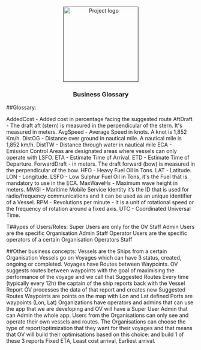 <p align="center">
  <a href="" rel="noopener">
 <img width=200px height=200px src="https://www.hackyourfuture.dk/static/logo-dark.svg" alt="Project logo"></a>
</p>

<h3 align="center">Business Glossary</h3>

##Glossary:

AddedCost - Added cost in percentage facing the suggested route
AftDraft - The draft aft (stern) is measured in the perpendicular of the stern. It's measured in meters. 
AvgSpeed - Average Speed in knots. A knot is 1,852 Km/h.
DistOG - Distance over ground in nautical mile. A nautical mile is 1,852 km/h.
DistTW - Distance through water in nautical mile
ECA - Emission Control Areas are designated areas where vessels can only operate with LSFO.
ETA - Estimate Time of Arrival.
ETD - Estimate Time of Departure.
ForwardDraft - in meters. The draft forward (bow) is measured in the perpendicular of the bow.
HFO - Heavy Fuel Oil in Tons.
LAT - Latitude.
LON - Longitude.
LSFO - Low Sulphur Fuel Oil in Tons, it's the Fuel that is mandatory to use in the ECA.
MaxWaveHs - Maximum wave height in meters.
MMSI - Maritime Mobile Service Identity it’s the ID that is used for radio/frequency communications and it can be used as an unique identifier of a Vessel.
RPM - Revolutions per minute - It is a unit of rotational speed or the frequency of rotation around a fixed axis.
UTC - Coordinated Universal Time.

T##ypes of Users/Roles:
Super Users are only for the OV Staff
Admin Users are the specific Organisation Admin Staff
Operator Users are the specific operators of a certain Organisation Operators Staff

##Other business concepts:
Vessels are the Ships from a certain Organisation
Vessels go on Voyages which can have 3 status, created, ongoing or completed. Voyages have Routes between Waypoints.
OV suggests routes between waypoints with the goal of maximising the performance of the voyage and we call that Suggested Routes
Every time (typically every 12h) the captain of the ship reports back with the Vessel Report OV processes the data of that report and creates new Suggested Routes
Waypoints are points on the map with Lon and Lat defined
Ports are waypoints (Lon, Lat)
Organizations have operators and admins that can use the app that we are developing and OV will have a Super User Admin that can Admin the whole app.
Users from the Organisations can only see and operate their own vessels and routes.
The Organisations can choose the type of report/optimization that they want for their voyages and that means that OV will build their optimisations based on this choice:
and build 1 of these 3 reports Fixed ETA, Least cost arrival, Earliest arrival.